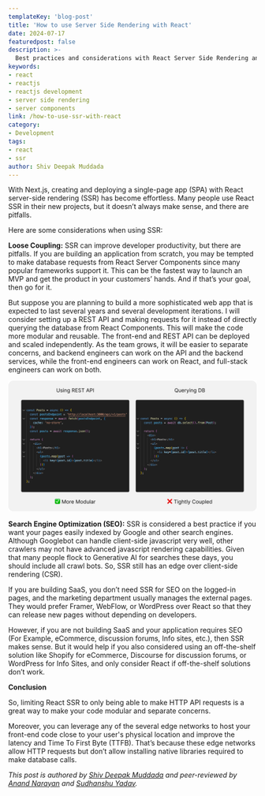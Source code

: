 ```yaml
---
templateKey: 'blog-post'
title: 'How to use Server Side Rendering with React'
date: 2024-07-17
featuredpost: false
description: >-
  Best practices and considerations with React Server Side Rendering and React Server Components.
keywords:
- react
- reactjs
- reactjs development
- server side rendering
- server components
link: /how-to-use-ssr-with-react
category:
- Development
tags:
- react
- ssr
author: Shiv Deepak Muddada
---
```


With Next.js, creating and deploying a single-page app (SPA) with React server-side rendering (SSR) has become effortless. Many people use React SSR in their new projects, but it doesn’t always make sense, and there are pitfalls.

Here are some considerations when using SSR:

**Loose Coupling:** SSR can improve developer productivity, but there are pitfalls. If you are building an application from scratch, you may be tempted to make database requests from React Server Components since many popular frameworks support it. This can be the fastest way to launch an MVP and get the product in your customers’ hands. And if that’s your goal, then go for it.

But suppose you are planning to build a more sophisticated web app that is expected to last several years and several development iterations. I will consider setting up a REST API and making requests for it instead of directly querying the database from React Components. This will make the code more modular and reusable. The front-end and REST API can be deployed and scaled independently. As the team grows, it will be easier to separate concerns, and backend engineers can work on the API and the backend services, while the front-end engineers can work on React, and full-stack engineers can work on both.


![SSR REST API vs. Querying DB](./images/SSR_RestAPIvsQueryingDB.png)

**Search Engine Optimization (SEO):** SSR is considered a best practice if you want your pages easily indexed by Google and other search engines. Although Googlebot can handle client-side javascript very well, other crawlers may not have advanced javascript rendering capabilities. Given that many people flock to Generative AI for searches these days, you should include all crawl bots. So, SSR still has an edge over client-side rendering (CSR).

If you are building SaaS, you don’t need SSR for SEO on the logged-in pages, and the marketing department usually manages the external pages. They would prefer Framer, WebFlow, or WordPress over React so that they can release new pages without depending on developers.

However, if you are not building SaaS and your application requires SEO (For Example, eCommerce, discussion forums, Info sites, etc.), then SSR makes sense. But it would help if you also considered using an off-the-shelf solution like Shopify for eCommerce, Discourse for discussion forums, or WordPress for Info Sites, and only consider React if off-the-shelf solutions don’t work.

**Conclusion**

So, limiting React SSR to only being able to make HTTP API requests is a great way to make your code modular and separate concerns.

Moreover, you can leverage any of the several edge networks to host your front-end code close to your user's physical location and improve the latency and Time To First Byte (TTFB). That’s because these edge networks allow HTTP requests but don’t allow installing native libraries required to make database calls.

*This post is authored by [Shiv Deepak Muddada](https://shivdeepak.com/) and peer-reviewed by [Anand Narayan](https://codeanand.com/) and [Sudhanshu Yadav](https://www.linkedin.com/in/yadavsudhanshu/).*
